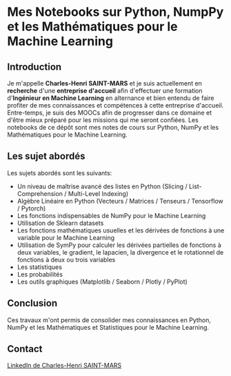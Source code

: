 # Mes Notebooks sur Python, NumpPy et les Mathématiques pour le Machine Learning

## Introduction
Je m'appelle **Charles-Henri SAINT-MARS** et je suis actuellement en **recherche** d'une **entreprise d'accueil** afin d'effectuer une formation d'**Ingénieur en Machine Learning** en alternance et bien entendu de faire profiter de mes connaissances et compétences à cette entreprise d'accueil. Entre-temps, je suis des MOOCs afin de progresser dans ce domaine et d'être mieux préparé pour les missions qui me seront confiées. Les notebooks de ce dépôt sont mes notes de cours sur Python, NumPy et les Mathématiques pour le Machine Learning. 

## Les sujet abordés
Les sujets abordés sont les suivants:
- Un niveau de maîtrise avancé des listes en Python (Slicing / List-Comprehension / Multi-Level Indexing)
- Algèbre Linéaire en Python (Vecteurs / Matrices / Tenseurs / Tensorflow / Pytorch)
- Les fonctions indispensables de NumPy pour le Machine Learning
- Utilisation de Sklearn datasets
- Les fonctions mathématiques usuelles et les dérivées de fonctions à une variable pour le Machine Learning
- Utilisation de SymPy pour calculer les dérivées partielles de fonctions à deux variables, le gradient, le lapacien, la divergence et le rotationnel de fonctions à deux ou trois variables
- Les statistiques
- Les probabilités
- Les outils graphiques (Matplotlib / Seaborn / Plotly / PyPlot)

## Conclusion
Ces travaux m'ont permis de consolider mes connaissances en Python, NumPy et les Mathématiques et Statistiques pour le Machine Learning.

## Contact
[LinkedIn de Charles-Henri SAINT-MARS](https://www.linkedin.com/in/charles-henri-saint-mars)
